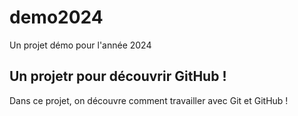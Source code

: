 # demo2024
Un projet démo pour l'année 2024

## Un projetr pour découvrir GitHub !
Dans ce projet, on découvre comment travailler avec Git et GitHub !

